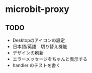 # microbit-proxy

## TODO
- Desktopのアイコンの設定
- 日本語/英語　切り替え機能
- デザインの刷新
- エラーメッセージをちゃんと表示する
- handler のテストを書く
